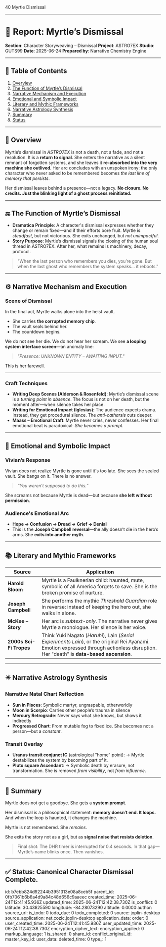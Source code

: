 40 Myrtle Dismissal

---

# 📘 Report: Myrtle’s Dismissal

**Section**: Character Storyweaving – Dismissal
**Project**: ASTRO7EX
**Studio**: GUTS99
**Date**: 2025-06-24
**Prepared by**: Narrative Chemistry Engine

---

## 📓 Table of Contents

1. [Overview](#overview)
2. [The Function of Myrtle’s Dismissal](#the-function-of-myrtles-dismissal)
3. [Narrative Mechanism and Execution](#narrative-mechanism-and-execution)
4. [Emotional and Symbolic Impact](#emotional-and-symbolic-impact)
5. [Literary and Mythic Frameworks](#literary-and-mythic-frameworks)
6. [Narrative Astrology Synthesis](#narrative-astrology-synthesis)
7. [Summary](#summary)
8. [Status](#status)

---

## 🧬 Overview

Myrtle’s dismissal in *ASTRO7EX* is not a death, not a fade, and not a resolution. It is a **return to signal**. She enters the narrative as a silent remnant of forgotten systems, and she leaves it **re-absorbed into the very machine she outlived**. Her arc concludes with an unspoken irony: the only character who never asked to be remembered becomes *the last line of memory that persists*.

Her dismissal leaves behind a presence—not a legacy. **No closure. No credits. Just the blinking light of a ghost process reinitiated.**

---

## 🔚 The Function of Myrtle’s Dismissal

* **Dramatica Principle**: A character's dismissal expresses whether they change or remain fixed—and if their efforts bore fruit. Myrtle is *steadfast*, but not victorious. She exits unchanged, but *not unimpactful*.
* **Story Purpose**: Myrtle’s dismissal signals the closing of the human soul thread in ASTRO7EX. After her, what remains is machinery, decay, protocol.

> "When the last person who remembers you dies, you’re gone.
> But when the last ghost who remembers the system speaks… it reboots."

---

## ⚙️ Narrative Mechanism and Execution

### **Scene of Dismissal**

In the final act, Myrtle walks alone into the heist vault.

* She carries **the corrupted memory chip**.
* The vault seals behind her.
* The countdown begins.

We do not see her die.
We do not hear her scream.
We see **a looping system interface screen**—an anomaly line:

> *"Presence: UNKNOWN ENTITY – AWAITING INPUT."*

This is her farewell.

---

### **Craft Techniques**

* **Writing Deep Scenes (Alderson & Rosenfeld)**: Myrtle’s dismissal scene is a *turning point in absence*. The focus is not on her death, but the moment after—when silence takes her place.
* **Writing for Emotional Impact (Iglesias)**: The audience expects drama. Instead, they get procedural silence. The *anti-catharsis* cuts deeper.
* **Maass – Emotional Craft**: Myrtle never cries, never confesses. Her final emotional beat is paradoxical: *She becomes a prompt.*

---

## 🧠 Emotional and Symbolic Impact

### **Vivian’s Response**

Vivian does not realize Myrtle is gone until it's too late.
She sees the sealed vault.
She bangs on it.
There is no answer.

> *“You weren’t supposed to do this.”*

She screams not because Myrtle is dead—but because **she left without permission**.

### **Audience's Emotional Arc**

* **Hope → Confusion → Dread → Grief → Denial**
* This is the **Joseph Campbell reversal**—the ally doesn’t die in the hero’s arms.
  She **exits into another myth**.

---

## 📚 Literary and Mythic Frameworks

| Source                  | Application                                                                                                                                                                            |
| ----------------------- | -------------------------------------------------------------------------------------------------------------------------------------------------------------------------------------- |
| **Harold Bloom**        | Myrtle is a Faulknerian child: haunted, mute, symbolic of all America forgets to save. She is the broken promise of nurture.                                                           |
| **Joseph Campbell**     | She performs the mythic *Threshold Guardian* role in reverse: instead of keeping the hero out, she walks in alone.                                                                     |
| **McKee – Story**       | Her arc is *subtext-only*. The narrative never gives Myrtle a monologue. Her silence is her voice.                                                                                     |
| **2000s Sci-Fi Tropes** | Think Yuki Nagato (*Haruhi*), Lain (*Serial Experiments Lain*), or the original Rei Ayanami. Emotion expressed through actionless disruption. Her "death" is **data-based ascension**. |

---

## ✴️ Narrative Astrology Synthesis

### **Narrative Natal Chart Reflection**

* **Sun in Pisces**: Symbolic martyr, ungraspable, otherworldly
* **Moon in Scorpio**: Carries other people’s trauma in silence
* **Mercury Retrograde**: Never says what she knows, but shows it indirectly
* **Progressed Chart**: From mutable fog to fixed ice. She becomes not a person—but a *constant*.

### **Transit Overlay**

* **Uranus transit conjunct IC** (astrological "home" point):
  → Myrtle destabilizes the system by becoming part of it.
* **Pluto square Ascendant**:
  → Symbolic death by erasure, not transformation. She is removed *from visibility*, not *from influence*.

---

## 🎯 Summary

Myrtle does not get a goodbye.
She gets a **system prompt**.

Her dismissal is a philosophical statement: **memory doesn’t end. It loops.**
And when the loop is haunted, it changes the machine.

Myrtle is not remembered.
She *remains*.

She exits the story not as a girl, but as **signal noise that resists deletion**.

> Final shot: The DHR timer is interrupted for 0.4 seconds.
> In that gap—Myrtle’s name blinks once. Then vanishes.

---

## ✅ Status: Canonical Character Dismissal Complete.


id: b7ebb824d92244b3951313e08a8ceb5f
parent_id: 0fb7061b6b6a4d9a84c48d656c9aaeec
created_time: 2025-06-24T12:41:45.936Z
updated_time: 2025-06-24T12:42:38.730Z
is_conflict: 0
latitude: 30.43825590
longitude: -84.28073290
altitude: 0.0000
author: 
source_url: 
is_todo: 0
todo_due: 0
todo_completed: 0
source: joplin-desktop
source_application: net.cozic.joplin-desktop
application_data: 
order: 0
user_created_time: 2025-06-24T12:41:45.936Z
user_updated_time: 2025-06-24T12:42:38.730Z
encryption_cipher_text: 
encryption_applied: 0
markup_language: 1
is_shared: 0
share_id: 
conflict_original_id: 
master_key_id: 
user_data: 
deleted_time: 0
type_: 1